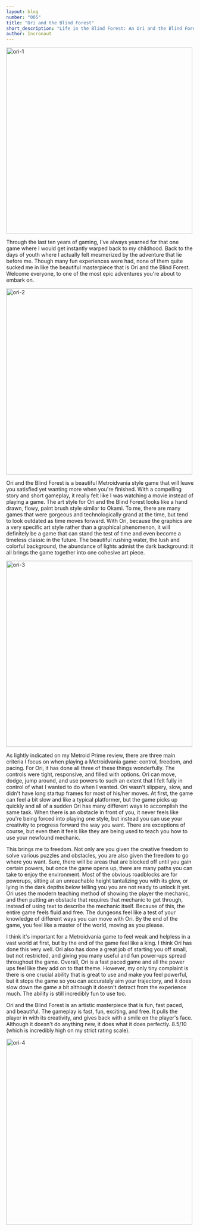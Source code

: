 ```yaml
---
layout: blog
number: "005"
title: "Ori and the Blind Forest"
short_description: "Life in the Blind Forest: An Ori and the Blind Forest Review"
author: Incronaut
---
```


<img src="https://images.incronaut.com/ori-1.jpg" alt="ori-1" width="500" />

Through the last ten years of gaming, I've always yearned for that one game where I would get instantly warped back to my childhood.  Back to the days of youth where I actually felt mesmerized by the adventure that lie before me.  Though many fun experiences were had, none of them quite sucked me in like the beautiful masterpiece that is Ori and the Blind Forest.  Welcome everyone, to one of the most epic adventures you're about to embark on.

<img src="https://images.incronaut.com/ori-2.jpg" alt="ori-2" width="500" />

Ori and the Blind Forest is a beautiful Metroidvania style game that will leave you satisfied yet wanting more when you're finished.  With a compelling story and short gameplay, it really felt like I was watching a movie instead of playing a game.  The art style for Ori and the Blind Forest looks like a hand drawn, flowy, paint brush style similar to Okami.  To me, there are many games that were gorgeous and technologically grand at the time, but tend to look outdated as time moves forward.  With Ori, because the graphics are a very specific art style rather than a graphical phenomenon, it will definitely be a game that can stand the test of time and even become a timeless classic in the future.  The beautiful rushing water, the lush and colorful background, the abundance of lights admist the dark background: it all brings the game together into one cohesive art piece.

<img src="https://images.incronaut.com/ori-3.jpg" alt="ori-3" width="500" />

As lightly indicated on my Metroid Prime review, there are three main criteria I focus on when playing a Metroidvania game: control, freedom, and pacing.  For Ori, it has done all three of these things wonderfully.  The controls were tight, responsive, and filled with options.  Ori can move, dodge, jump around, and use powers to such an extent that I felt fully in control of what I wanted to do when I wanted.  Ori wasn't slippery, slow, and didn't have long startup frames for most of his/her moves.  At first, the game can feel a bit slow and like a typical platformer, but the game picks up quickly and all of a sudden Ori has many different ways to accomplish the same task.  When there is an obstacle in front of you, it never feels like you're being forced into playing one style, but instead you can use your creativity to progress forward the way you want.  There are exceptions of course, but even then it feels like they are being used to teach you how to use your newfound mechanic.

This brings me to freedom.  Not only are you given the creative freedom to solve various puzzles and obstacles, you are also given the freedom to go where you want.  Sure, there will be areas that are blocked off until you gain certain powers, but once the game opens up, there are many paths you can take to enjoy the environment.  Most of the obvious roadblocks are for powerups, sitting at an unreachable height tantalizing you with its glow, or lying in the dark depths below telling you you are not ready to unlock it yet.  Ori uses the modern teaching method of showing the player the mechanic, and then putting an obstacle that requires that mechanic to get through, instead of using text to describe the mechanic itself.  Because of this, the entire game feels fluid and free.  The dungeons feel like a test of your knowledge of different ways you can move with Ori.  By the end of the game, you feel like a master of the world, moving as you please.

I think it's important for a Metroidvania game to feel weak and helpless in a vast world at first, but by the end of the game feel like a king.  I think Ori has done this very well.  Ori also has done a great job of starting you off small, but not restricted, and giving you many useful and fun power-ups spread throughout the game.  Overall, Ori is a fast paced game and all the power ups feel like they add on to that theme.  However, my only tiny complaint is there is one crucial ability that is great to use and make you feel powerful, but it stops the game so you can accurately aim your trajectory, and it does slow down the game a bit although it doesn't detract from the experience much.  The ability is still incredibly fun to use too.

Ori and the Blind Forest is an artistic masterpiece that is fun, fast paced, and beautiful.  The gameplay is fast, fun, exciting, and free.  It pulls the player in with its creativity, and gives back with a smile on the player's face.  Although it doesn't do anything new, it does what it does perfectly.  8.5/10 (which is incredibly high on my strict rating scale).

<img src="https://images.incronaut.com/ori-4.jpg" alt="ori-4" width="500" />
